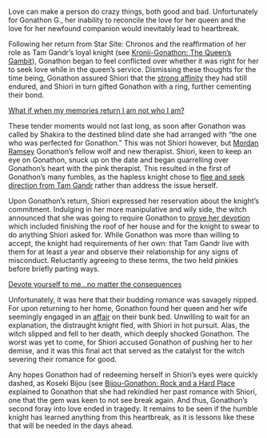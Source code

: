 <!-- title: The Witch’s Trials -->

Love can make a person do crazy things, both good and bad. Unfortunately for Gonathon G., her inability to reconcile the love for her queen and the love for her newfound companion would inevitably lead to heartbreak. 

Following her return from Star Site: Chronos and the reaffirmation of her role as Tam Gandr’s loyal knight (see [Kronii-Gonathon: The Queen’s Gambit](#edge:kronii-gigi-right-2-bottom-1)), Gonathon began to feel conflicted over whether it was right for her to seek love while in the queen’s service. Dismissing these thoughts for the time being, Gonathon assured Shiori that the [strong affinity](https://youtu.be/BSPi8sTHdAY?t=2h50m6s) they had still endured, and Shiori in turn gifted Gonathon with a ring, further cementing their bond. 

[What if when my memories return I am not who I am?](#embed:https://youtu.be/BSPi8sTHdAY?t=2h52m33s)

These tender moments would not last long, as soon after Gonathon was called by Shakira to the destined blind date she had arranged with “the one who was perfected for Gonathon.” This was not Shiori however, but [Mordan Ramsey](https://youtu.be/BSPi8sTHdAY?t=3h11m48s) Gonathon’s fellow wolf and new therapist. Shiori, keen to keep an eye on Gonathon, snuck up on the date and began quarrelling over Gonathon’s heart with the pink therapist. This resulted in the first of Gonathon’s many fumbles, as the hapless knight chose to [flee and seek direction from Tam Gandr](https://youtu.be/BSPi8sTHdAY?t=3h18m18s) rather than address the issue herself. 

Upon Gonathon’s return, Shiori expressed her reservation about the knight’s commitment. Indulging in her more manipulative and wily side, the witch announced that she was going to require Gonathon to [prove her devotion](https://youtu.be/BSPi8sTHdAY?t=3h39m36s) which included finishing the roof of her house and for the knight to swear to do anything Shiori asked for. While Gonathon was more than willing to accept, the knight had requirements of her own: that Tam Gandr live with them for at least a year and observe their relationship for any signs of misconduct. Reluctantly agreeing to these terms, the two held pinkies before briefly parting ways. 

[Devote yourself to me…no matter the consequences](#embed:https://youtu.be/BSPi8sTHdAY?t=3h51m2s)

Unfortunately, it was here that their budding romance was savagely nipped. For upon returning to her home, Gonathon found her queen and her wife seemingly engaged in an [affair](https://youtu.be/BSPi8sTHdAY?t=4h31m02s) on their bunk bed. Unwilling to wait for an explanation, the distraught knight fled, with Shiori in hot pursuit. Alas, the witch slipped and fell to her death, which deeply shocked Gonathon. The worst was yet to come, for Shiori accused Gonathon of pushing her to her demise, and it was this final act that served as the catalyst for the witch severing their romance for good. 

Any hopes Gonathon had of redeeming herself in Shiori’s eyes were quickly dashed, as Koseki Bijou (see [Bijou-Gonathon: Rock and a Hard Place](#edge:gigi-bijou-left-3-left-3) explained to Gonathon that she had rekindled her past romance with Shiori, one that the gem was keen to not see break again. And thus, Gonathon’s second foray into love ended in tragedy. It remains to be seen if the humble knight has learned anything from this heartbreak, as it is lessons like these that will be needed in the days ahead.